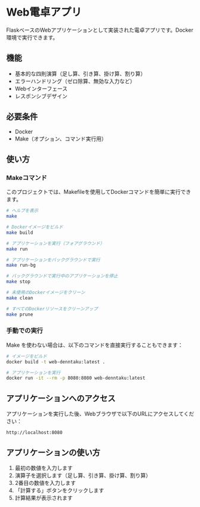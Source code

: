 # Web電卓アプリ

FlaskベースのWebアプリケーションとして実装された電卓アプリです。Docker環境で実行できます。

## 機能

- 基本的な四則演算（足し算、引き算、掛け算、割り算）
- エラーハンドリング（ゼロ除算、無効な入力など）
- Webインターフェース
- レスポンシブデザイン

## 必要条件

- Docker
- Make（オプション、コマンド実行用）

## 使い方

### Makeコマンド

このプロジェクトでは、Makefileを使用してDockerコマンドを簡単に実行できます。

```bash
# ヘルプを表示
make

# Dockerイメージをビルド
make build

# アプリケーションを実行（フォアグラウンド）
make run

# アプリケーションをバックグラウンドで実行
make run-bg

# バックグラウンドで実行中のアプリケーションを停止
make stop

# 未使用のDockerイメージをクリーン
make clean

# すべてのDockerリソースをクリーンアップ
make prune
```

### 手動での実行

Make を使わない場合は、以下のコマンドを直接実行することもできます：

```bash
# イメージをビルド
docker build -t web-denntaku:latest .

# アプリケーションを実行
docker run -it --rm -p 8080:8080 web-denntaku:latest
```

## アプリケーションへのアクセス

アプリケーションを実行した後、Webブラウザで以下のURLにアクセスしてください：

```
http://localhost:8080
```

## アプリケーションの使い方

1. 最初の数値を入力します
2. 演算子を選択します（足し算、引き算、掛け算、割り算）
3. 2番目の数値を入力します
4. 「計算する」ボタンをクリックします
5. 計算結果が表示されます 